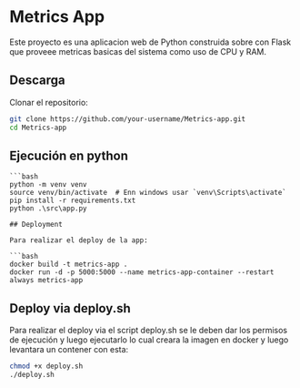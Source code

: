 # Metrics App

Este proyecto es una aplicacion web de Python construida sobre con Flask que proveee metricas basicas del sistema como uso de CPU y RAM.

## Descarga
Clonar el repositorio:
   ```bash
   git clone https://github.com/your-username/Metrics-app.git
   cd Metrics-app
   ```
## Ejecución en python
    ```bash
    python -m venv venv
    source venv/bin/activate  # Enn windows usar `venv\Scripts\activate`
    pip install -r requirements.txt
    python .\src\app.py
 ```
## Deployment

Para realizar el deploy de la app:

```bash
docker build -t metrics-app .
docker run -d -p 5000:5000 --name metrics-app-container --restart always metrics-app    
```

## Deploy via deploy.sh
Para realizar el deploy via el script deploy.sh se le deben dar los permisos de ejecución y luego ejecutarlo lo cual creara la imagen en docker y luego levantara un contener con esta:
```bash
chmod +x deploy.sh
./deploy.sh
```
